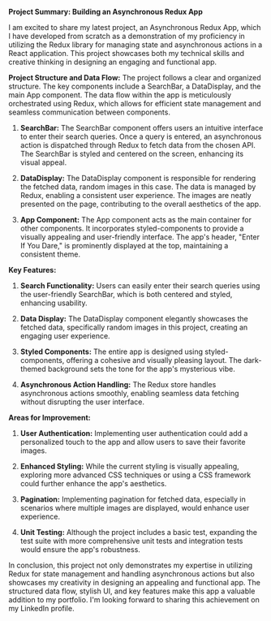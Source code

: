 **Project Summary: Building an Asynchronous Redux App**

I am excited to share my latest project, an Asynchronous Redux App, which I have developed from scratch as a demonstration of my proficiency in utilizing the Redux library for managing state and asynchronous actions in a React application. This project showcases both my technical skills and creative thinking in designing an engaging and functional app.

**Project Structure and Data Flow:**
The project follows a clear and organized structure. The key components include a SearchBar, a DataDisplay, and the main App component. The data flow within the app is meticulously orchestrated using Redux, which allows for efficient state management and seamless communication between components.

1. **SearchBar:** The SearchBar component offers users an intuitive interface to enter their search queries. Once a query is entered, an asynchronous action is dispatched through Redux to fetch data from the chosen API. The SearchBar is styled and centered on the screen, enhancing its visual appeal.

2. **DataDisplay:** The DataDisplay component is responsible for rendering the fetched data, random images in this case. The data is managed by Redux, enabling a consistent user experience. The images are neatly presented on the page, contributing to the overall aesthetics of the app.

3. **App Component:** The App component acts as the main container for other components. It incorporates styled-components to provide a visually appealing and user-friendly interface. The app's header, "Enter If You Dare," is prominently displayed at the top, maintaining a consistent theme.

**Key Features:**
1. **Search Functionality:** Users can easily enter their search queries using the user-friendly SearchBar, which is both centered and styled, enhancing usability.

2. **Data Display:** The DataDisplay component elegantly showcases the fetched data, specifically random images in this project, creating an engaging user experience.

3. **Styled Components:** The entire app is designed using styled-components, offering a cohesive and visually pleasing layout. The dark-themed background sets the tone for the app's mysterious vibe.

4. **Asynchronous Action Handling:** The Redux store handles asynchronous actions smoothly, enabling seamless data fetching without disrupting the user interface.

**Areas for Improvement:**
1. **User Authentication:** Implementing user authentication could add a personalized touch to the app and allow users to save their favorite images.

2. **Enhanced Styling:** While the current styling is visually appealing, exploring more advanced CSS techniques or using a CSS framework could further enhance the app's aesthetics.

3. **Pagination:** Implementing pagination for fetched data, especially in scenarios where multiple images are displayed, would enhance user experience.

4. **Unit Testing:** Although the project includes a basic test, expanding the test suite with more comprehensive unit tests and integration tests would ensure the app's robustness.

In conclusion, this project not only demonstrates my expertise in utilizing Redux for state management and handling asynchronous actions but also showcases my creativity in designing an appealing and functional app. The structured data flow, stylish UI, and key features make this app a valuable addition to my portfolio. I'm looking forward to sharing this achievement on my LinkedIn profile.
